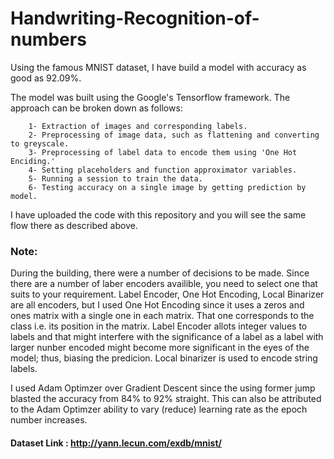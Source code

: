 # Handwriting-Recognition-of-numbers
Using the famous MNIST dataset, I have build a model with accuracy as good as 92.09%.

The model was built using the Google's Tensorflow framework. The approach can be broken down as follows:
        
        1- Extraction of images and corresponding labels.
        2- Preprocessing of image data, such as flattening and converting to greyscale.
        3- Preprocessing of label data to encode them using 'One Hot Enciding.'
        4- Setting placeholders and function approximator variables.
        5- Running a session to train the data.
        6- Testing accuracy on a single image by getting prediction by model.
        
I have uploaded the code with this repository and you will see the same flow there as described above.

### Note:

During the building, there were a number of decisions to be made.  Since there are a number of laber encoders availible, you need to select one that suits to your requirement. Label Encoder, One Hot Encoding, Local Binarizer are all encoders, but I used One Hot Encoding since it uses a zeros and ones matrix with a single one in each matrix. That one corresponds to the class i.e. its position in the matrix. Label Encoder allots integer values to labels and that might interfere with the significance of a label as a label with larger nunber encoded might become more significant in the eyes of the model; thus, biasing the predicion. Local binarizer is used to encode string labels.

I used Adam Optimzer over Gradient Descent since the using former jump blasted the accuracy from 84% to 92% straight. This can also be attributed to the Adam Optimzer ability to vary (reduce) learning rate as the epoch number increases.

#### Dataset Link : http://yann.lecun.com/exdb/mnist/


